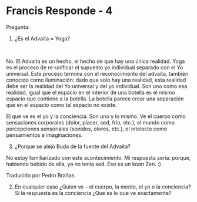 # Francis Responde - 4

Pregunta: 

1. ¿Es el Advaita = Yoga? 

  

No. El Advaita es un hecho, el hecho de que hay una única realidad. Yoga es el proceso de re-unificar el supuesto yo individual separado con el Yo universal. Este proceso termina con el reconocimiento del advaita, también conocido como iluminación: dado que solo hay una realidad, esta realidad debe ser la realidad del Yo universal y del yo individual. Son uno como esa realidad, igual que el espacio en el interior de una botella es el mismo espacio que contiene a la botella. La botella parece crear una separación que en el espacio como tal espacio no existe.

El que ve es el yo y la conciencia. Son uno y lo mismo. Ve el cuerpo como sensaciones corporales (dolor, placer, sed, frío, etc.), el mundo como percepciones sensoriales (sonidos, olores, etc.), el intelecto como pensamientos e imaginaciones. 

3. ¿Porque se alejó Buda de la fuente del Advaita?

No estoy familiarizado con este acontecimiento. Mi respuesta sería: porque, habiendo bebido de ella, ya no tenía sed. Eso es un koan Zen. :) 

Traducido por Pedro Brañas.

2. En cualquier caso ¿Quien ve – el cuerpo, la mente, el yo o la conciencia? Si la respuesta es la conciencia ¿Que es lo que ve exactamente?

